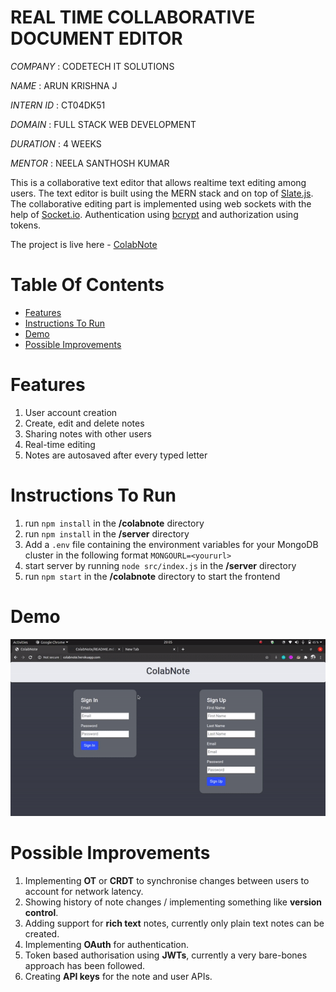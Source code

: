 # REAL TIME COLLABORATIVE DOCUMENT EDITOR

*COMPANY*   : CODETECH IT SOLUTIONS

*NAME*      : ARUN KRISHNA J 

*INTERN ID* : CT04DK51

*DOMAIN*    : FULL STACK WEB DEVELOPMENT

*DURATION*  : 4 WEEKS

*MENTOR*     : NEELA SANTHOSH KUMAR

This is a collaborative text editor that allows realtime text editing among users. The text editor is built using the MERN stack and on top of [Slate.js](https://github.com/ianstormtaylor/slate). The collaborative editing part is implemented using web sockets with the help of [Socket.io](https://github.com/socketio/socket.io). Authentication using [bcrypt](https://www.npmjs.com/package/bcrypt) and authorization using tokens.

The project is live here - [ColabNote](http://colabnote.herokuapp.com/)

Table Of Contents
=================

<!--ts-->
   * [Features](#features)
   * [Instructions To Run](#instructions-to-run)
   * [Demo](#demo)
   * [Possible Improvements](#possible-improvements)
<!--te-->

Features
=================
1. User account creation
2. Create, edit and delete notes
3. Sharing notes with other users
4. Real-time editing
5. Notes are autosaved after every typed letter

Instructions To Run
=====================
1. run ```npm install``` in the <b>/colabnote</b> directory
2. run ```npm install``` in the <b>/server</b> directory
3. Add a ```.env``` file containing the environment variables for your MongoDB cluster in the following format ```MONGOURL=<yoururl>```
4. start server by running ```node src/index.js``` in the <b>/server</b> directory
5. run ```npm start``` in the <b>/colabnote</b> directory to start the frontend


Demo
=====================
![](demo.gif)

Possible Improvements
======================
1. Implementing <b>OT</b> or <b>CRDT</b> to synchronise changes between users to account for network latency.
2. Showing history of note changes / implementing something like <b>version control</b>.
3. Adding support for <b>rich text</b> notes, currently only plain text notes can be created.
4. Implementing <b>OAuth</b> for authentication.
5. Token based authorisation using <b>JWTs</b>, currently a very bare-bones approach has been followed.
6. Creating <b>API keys</b> for the note and user APIs.
